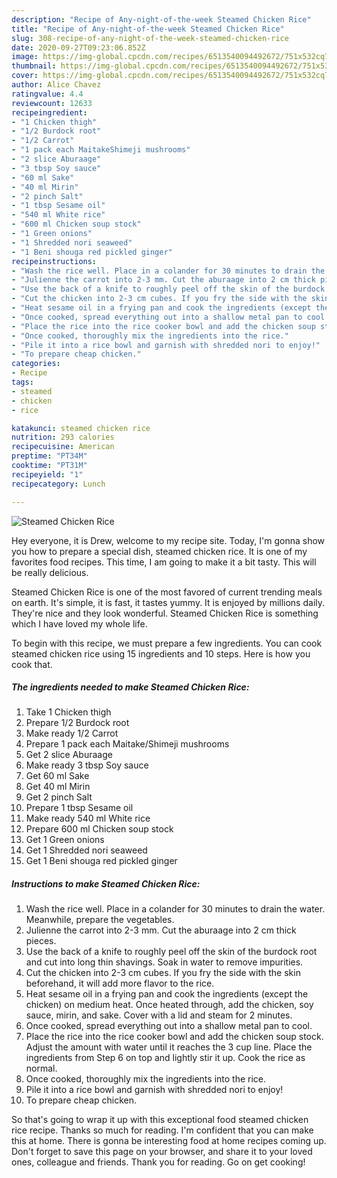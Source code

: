 ```yaml
---
description: "Recipe of Any-night-of-the-week Steamed Chicken Rice"
title: "Recipe of Any-night-of-the-week Steamed Chicken Rice"
slug: 308-recipe-of-any-night-of-the-week-steamed-chicken-rice
date: 2020-09-27T09:23:06.852Z
image: https://img-global.cpcdn.com/recipes/6513540094492672/751x532cq70/steamed-chicken-rice-recipe-main-photo.jpg
thumbnail: https://img-global.cpcdn.com/recipes/6513540094492672/751x532cq70/steamed-chicken-rice-recipe-main-photo.jpg
cover: https://img-global.cpcdn.com/recipes/6513540094492672/751x532cq70/steamed-chicken-rice-recipe-main-photo.jpg
author: Alice Chavez
ratingvalue: 4.4
reviewcount: 12633
recipeingredient:
- "1 Chicken thigh"
- "1/2 Burdock root"
- "1/2 Carrot"
- "1 pack each MaitakeShimeji mushrooms"
- "2 slice Aburaage"
- "3 tbsp Soy sauce"
- "60 ml Sake"
- "40 ml Mirin"
- "2 pinch Salt"
- "1 tbsp Sesame oil"
- "540 ml White rice"
- "600 ml Chicken soup stock"
- "1 Green onions"
- "1 Shredded nori seaweed"
- "1 Beni shouga red pickled ginger"
recipeinstructions:
- "Wash the rice well. Place in a colander for 30 minutes to drain the water. Meanwhile, prepare the vegetables."
- "Julienne the carrot into 2-3 mm. Cut the aburaage into 2 cm thick pieces."
- "Use the back of a knife to roughly peel off the skin of the burdock root and cut into long thin shavings. Soak in water to remove impurities."
- "Cut the chicken into 2-3 cm cubes. If you fry the side with the skin beforehand, it will add more flavor to the rice."
- "Heat sesame oil in a frying pan and cook the ingredients (except the chicken) on medium heat. Once heated through, add the chicken, soy sauce, mirin, and sake. Cover with a lid and steam for 2 minutes."
- "Once cooked, spread everything out into a shallow metal pan to cool."
- "Place the rice into the rice cooker bowl and add the chicken soup stock. Adjust the amount with water until it reaches the 3 cup line. Place the ingredients from Step 6 on top and lightly stir it up. Cook the rice as normal."
- "Once cooked, thoroughly mix the ingredients into the rice."
- "Pile it into a rice bowl and garnish with shredded nori to enjoy!"
- "To prepare cheap chicken."
categories:
- Recipe
tags:
- steamed
- chicken
- rice

katakunci: steamed chicken rice 
nutrition: 293 calories
recipecuisine: American
preptime: "PT34M"
cooktime: "PT31M"
recipeyield: "1"
recipecategory: Lunch

---
```



![Steamed Chicken Rice](https://img-global.cpcdn.com/recipes/6513540094492672/751x532cq70/steamed-chicken-rice-recipe-main-photo.jpg)

Hey everyone, it is Drew, welcome to my recipe site. Today, I'm gonna show you how to prepare a special dish, steamed chicken rice. It is one of my favorites food recipes. This time, I am going to make it a bit tasty. This will be really delicious.



Steamed Chicken Rice is one of the most favored of current trending meals on earth. It's simple, it is fast, it tastes yummy. It is enjoyed by millions daily. They're nice and they look wonderful. Steamed Chicken Rice is something which I have loved my whole life.


To begin with this recipe, we must prepare a few ingredients. You can cook steamed chicken rice using 15 ingredients and 10 steps. Here is how you cook that.

<!--inarticleads1-->

##### The ingredients needed to make Steamed Chicken Rice:

1. Take 1 Chicken thigh
1. Prepare 1/2 Burdock root
1. Make ready 1/2 Carrot
1. Prepare 1 pack each Maitake/Shimeji mushrooms
1. Get 2 slice Aburaage
1. Make ready 3 tbsp Soy sauce
1. Get 60 ml Sake
1. Get 40 ml Mirin
1. Get 2 pinch Salt
1. Prepare 1 tbsp Sesame oil
1. Make ready 540 ml White rice
1. Prepare 600 ml Chicken soup stock
1. Get 1 Green onions
1. Get 1 Shredded nori seaweed
1. Get 1 Beni shouga red pickled ginger




<!--inarticleads2-->

##### Instructions to make Steamed Chicken Rice:

1. Wash the rice well. Place in a colander for 30 minutes to drain the water. Meanwhile, prepare the vegetables.
1. Julienne the carrot into 2-3 mm. Cut the aburaage into 2 cm thick pieces.
1. Use the back of a knife to roughly peel off the skin of the burdock root and cut into long thin shavings. Soak in water to remove impurities.
1. Cut the chicken into 2-3 cm cubes. If you fry the side with the skin beforehand, it will add more flavor to the rice.
1. Heat sesame oil in a frying pan and cook the ingredients (except the chicken) on medium heat. Once heated through, add the chicken, soy sauce, mirin, and sake. Cover with a lid and steam for 2 minutes.
1. Once cooked, spread everything out into a shallow metal pan to cool.
1. Place the rice into the rice cooker bowl and add the chicken soup stock. Adjust the amount with water until it reaches the 3 cup line. Place the ingredients from Step 6 on top and lightly stir it up. Cook the rice as normal.
1. Once cooked, thoroughly mix the ingredients into the rice.
1. Pile it into a rice bowl and garnish with shredded nori to enjoy!
1. To prepare cheap chicken.




So that's going to wrap it up with this exceptional food steamed chicken rice recipe. Thanks so much for reading. I'm confident that you can make this at home. There is gonna be interesting food at home recipes coming up. Don't forget to save this page on your browser, and share it to your loved ones, colleague and friends. Thank you for reading. Go on get cooking!
